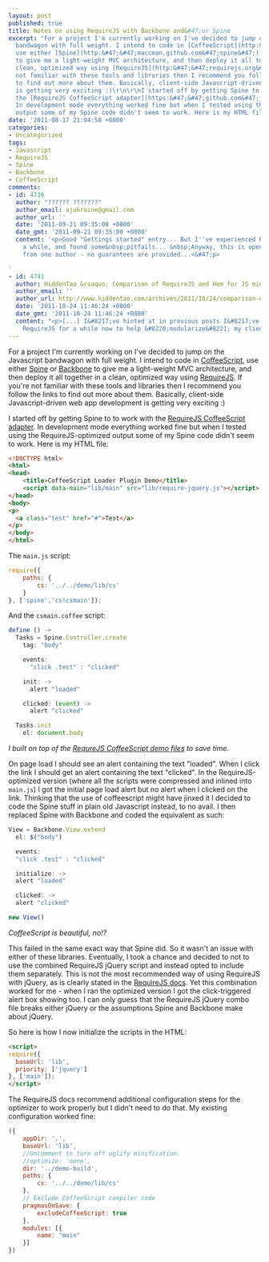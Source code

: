 ```yaml
---
layout: post
published: true
title: Notes on using RequireJS with Backbone and&#47;or Spine
excerpt: "For a project I'm currently working on I've decided to jump on the Javascript
  bandwagon with full weight. I intend to code in [CoffeeScript](http:&#47;&#47;jashkenas.github.com&#47;coffee-script&#47;),
  use either [Spine](http:&#47;&#47;maccman.github.com&#47;spine&#47;) or [Backbone](http:&#47;&#47;documentcloud.github.com&#47;backbone&#47;)
  to give me a light-weight MVC architecture, and then deploy it all together in a
  clean, optimized way using [RequireJS](http:&#47;&#47;requirejs.org&#47;). If you're
  not familiar with these tools and libraries then I recommend you follow the links
  to find out more about them. Basically, client-side Javascript-driven web app development
  is getting very exciting :)\r\n\r\nI started off by getting Spine to to work with
  the [RequireJS CoffeeScript adapter](https:&#47;&#47;github.com&#47;jrburke&#47;require-cs).
  In development mode everything worked fine but when I tested using the RequireJS-optimized
  output some of my Spine code didn't seem to work. Here is my HTML file:\r\n"
date: '2011-08-17 21:04:58 +0800'
categories:
- Uncategorized
tags:
- Javascript
- RequireJS
- Spine
- Backbone
- CoffeeScript
comments:
- id: 4736
  author: "?????? ???????"
  author_email: ajukraine@gmail.com
  author_url: ''
  date: '2011-09-21 09:35:00 +0800'
  date_gmt: '2011-09-21 09:35:00 +0800'
  content: '<p>Good "Gettings started" entry... But I''ve experienced RequireJS for
    a while, and found some&nbsp;pitfails... &nbsp;Anyway, this is open source product
    from one author - no guarantees are provided...<&#47;p>

'
- id: 4741
  author: HiddenTao &rsaquo; Comparison of RequireJS and Hem for JS minification
  author_email: ''
  author_url: http://www.hiddentao.com/archives/2011/10/24/comparison-of-requirejs-and-hem-for-js-minification/
  date: '2011-10-24 11:46:24 +0800'
  date_gmt: '2011-10-24 11:46:24 +0800'
  content: "<p>[...] I&#8217;ve hinted at in previous posts I&#8217;ve been using
    RequireJS for a while now to help &#8220;modularize&#8221; my client-side [...]<&#47;p>\n"
---
```

For a project I'm currently working on I've decided to jump on the Javascript bandwagon with full weight. I intend to code in [CoffeeScript](http://jashkenas.github.com/coffee-script/), use either [Spine](http://maccman.github.com/spine/) or [Backbone](http://documentcloud.github.com/backbone/) to give me a light-weight MVC architecture, and then deploy it all together in a clean, optimized way using [RequireJS](http://requirejs.org/). If you're not familiar with these tools and libraries then I recommend you follow the links to find out more about them. Basically, client-side Javascript-driven web app development is getting very exciting :)

I started off by getting Spine to to work with the [RequireJS CoffeeScript adapter](https://github.com/jrburke/require-cs). In development mode everything worked fine but when I tested using the RequireJS-optimized output some of my Spine code didn't seem to work. Here is my HTML file:

```html
<!DOCTYPE html>
<html>
<head>
    <title>CoffeeScript Loader Plugin Demo</title>
    <script data-main="lib/main" src="lib/require-jquery.js"></script>
</head>
<body>
<p>
  <a class="test" href="#">Test</a>
</p>
</body>
</html>
```

The `main.js` script:

```js
require({
    paths: {
        cs: '../../demo/lib/cs'
    }
}, ['spine','cs!csmain']);
```

And the `csmain.coffee` script:

```js
define () ->
  Tasks = Spine.Controller.create
    tag: "body"

    events:
      "click .test" : "clicked"

    init: ->
      alert "loaded"

    clicked: (event) ->
      alert "clicked"

  Tasks.init
    el: document.body
```

_I built on top of the [RequreJS CoffeeScript demo files](https://github.com/jrburke/require-cs/tree/master/demo) to save time_.

On page load I should see an alert containing the text "loaded". When I click the link I should get an alert containing the text "clicked". In the RequireJS-optimized version (where all the scripts were compressed and inlined into `main.js`) I got the initial page load alert but no alert when I clicked on the link. Thinking that the use of coffeescript might have jinxed it I decided to code the Spine stuff in plain old Javascript instead, to no avail. I then replaced Spine with Backbone and coded the equivalent as such:

```js
View = Backbone.View.extend
  el: $("body")

  events:
  "click .test" : "clicked"

  initialize: ->
  alert "loaded"

  clicked: ->
  alert "clicked"

new View()
```

_CoffeeScript is beautiful, no!?_

This failed in the same exact way that Spine did. So it wasn't an issue with either of these libraries. Eventually, I took a chance and decided to not to use the combined RequireJS jQuery script and instead opted to include them separately. This is not the most recommended way of using RequireJS with jQuery, as is clearly stated in the [RequireJS docs](https://github.com/jrburke/require-jquery). Yet this combination worked for me - when I ran the optimized version I got the click-triggered alert box showing too. I can only guess that the RequireJS jQuery combo file breaks either jQuery or the assumptions Spine and Backbone make about jQuery.

So here is how I now initialize the scripts in the HTML:

```html
<script>
require({
  baseUrl: 'lib',
  priority: ['jquery']
}, ['main']);
</script>
```

The RequireJS docs recommend additional configuration steps for the optimizer to work properly but I didn't need to do that. My existing configuration worked fine:

```js
({
    appDir: '.',
    baseUrl: 'lib',
    //Uncomment to turn off uglify minification.
    //optimize: 'none',
    dir: '../demo-build',
    paths: {
        cs: '../../demo/lib/cs'
    },
    // Exclude CoffeeScript compiler code
    pragmasOnSave: {
        excludeCoffeeScript: true
    },
    modules: [{
        name: "main"
    }]
})
```